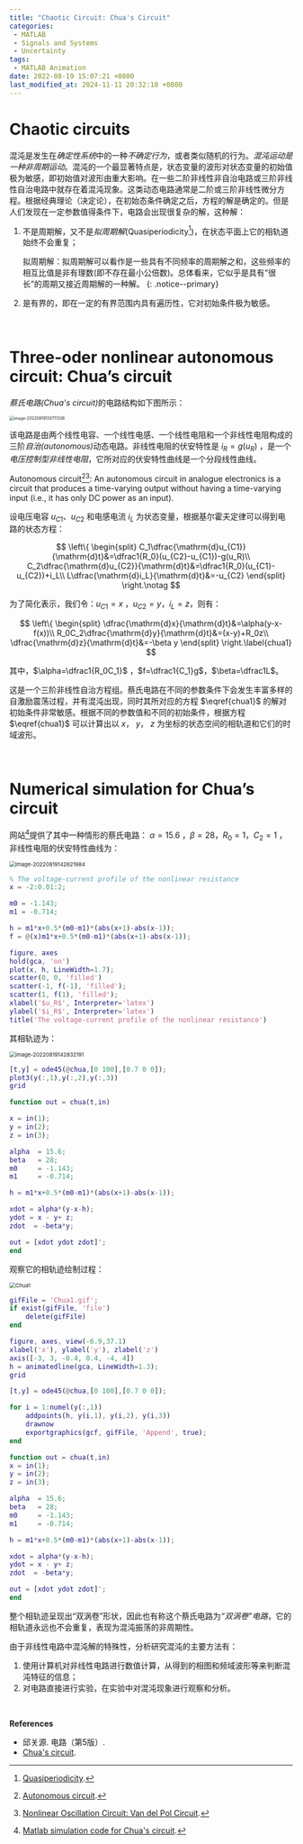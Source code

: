```yaml
---
title: "Chaotic Circuit: Chua's Circuit"
categories: 
 - MATLAB
 - Signals and Systems
 - Uncertainty
tags:
 - MATLAB Animation
date: 2022-08-19 15:07:21 +0800
last_modified_at: 2024-11-11 20:32:18 +0800
---
```


# Chaotic circuits

混沌是发生在<i class="emphasize">确定性系统</i>中的一种<i class="emphasize">不确定行为</i>，或者类似随机的行为。<i class="emphasize">混沌运动是一种非周期运动</i>。混沌的一个最显著特点是，状态变量的波形对状态变量的初始值极为敏感，即初始值对波形由重大影响。在一些二阶非线性非自治电路或三阶非线性自治电路中就存在着混沌现象。这类动态电路通常是二阶或三阶非线性微分方程。根据经典理论（决定论），在初始态条件确定之后，方程的解是确定的。但是人们发现在一定参数值得条件下，电路会出现很复杂的解，这种解：

1. 不是周期解，又不是<i class="term">拟周期解</i>(Quasiperiodicity[^3])，在状态平面上它的相轨道始终不会重复；

   拟周期解：拟周期解可以看作是一些具有不同频率的周期解之和，这些频率的相互比值是非有理数(即不存在最小公倍数)。总体看来，它似乎是具有“很长”的周期又接近周期解的一种解。
   {: .notice--primary}

2. 是有界的，即在一定的有界范围内具有遍历性，它对初始条件极为敏感。

<br>

# Three-oder nonlinear autonomous circuit: Chua’s circuit

<i class="term">蔡氏电路(Chua's circuit)</i>的电路结构如下图所示：

<img src="https://github.com/HelloWorld-1017/blog-images/blob/main/migration/img/image-20220819130711336.png?raw=true" alt="image-20220819130711336" style="zoom:50%;" />

该电路是由两个线性电容、一个线性电感、一个线性电阻和一个非线性电阻构成的三阶<i class="term">自治(autonomous)</i>动态电路。非线性电阻的伏安特性是 $i_R=g(u_R)$ ，是一个<i class="term">电压控制型非线性电阻</i>，它所对应的伏安特性曲线是一个分段线性曲线。

<div class="quote--left" markdown="1">

Autonomous circuit[^2][^4]: An autonomous circuit in analogue electronics is a circuit that produces a time-varying output without having a time-varying input (i.e., it has only DC power as an input).

</div>

设电压电容 $u_{C1}$、$u_{C2}$ 和电感电流 $i_L$ 为状态变量，根据基尔霍夫定律可以得到电路的状态方程：

$$
\left\{
\begin{split}
C_1\dfrac{\mathrm{d}u_{C1}}{\mathrm{d}t}&=\dfrac1{R_0}(u_{C2}-u_{C1})-g(u_R)\\
C_2\dfrac{\mathrm{d}u_{C2}}{\mathrm{d}t}&=\dfrac1{R_0}(u_{C1}-u_{C2})+i_L\\
L\dfrac{\mathrm{d}i_L}{\mathrm{d}t}&=-u_{C2}
\end{split}
\right.\notag
$$

为了简化表示，我们令：$u_{C1}=x$ ，$u_{C2}=y$，$i_L=z$，则有：

$$
\left\{
\begin{split}
\dfrac{\mathrm{d}x}{\mathrm{d}t}&=\alpha(y-x-f(x))\\
R_0C_2\dfrac{\mathrm{d}y}{\mathrm{d}t}&=(x-y)+R_0z\\
\dfrac{\mathrm{d}z}{\mathrm{d}t}&=-\beta y
\end{split}
\right.\label{chua1}
$$

其中，$\alpha=\dfrac1{R_0C_1}$ ，$f=\dfrac1{C_1}g$，$\beta=\dfrac1L$。

这是一个三阶非线性自治方程组。蔡氏电路在不同的参数条件下会发生丰富多样的自激励震荡过程，并有混沌出现，同时其所对应的方程 $\eqref{chua1}$ 的解对初始条件非常敏感。根据不同的参数值和不同的初始条件，根据方程 $\eqref{chua1}$ 可以计算出以 $x$， $y$， $z$  为坐标的状态空间的相轨道和它们的时域波形。

<br>

# Numerical simulation for Chua’s circuit

网站[^1]提供了其中一种情形的蔡氏电路： $\alpha=15.6$ ，$\beta=28$，$R_0=1$，$C_2=1$ ，非线性电阻的伏安特性曲线为：

<img src="https://github.com/HelloWorld-1017/blog-images/blob/main/migration/img/image-20220819142621984.png?raw=true" alt="image-20220819142621984" style="zoom: 67%;" />

```matlab
% The voltage-current profile of the nonlinear resistance
x = -2:0.01:2;

m0 = -1.143;
m1 = -0.714;

h = m1*x+0.5*(m0-m1)*(abs(x+1)-abs(x-1));
f = @(x)m1*x+0.5*(m0-m1)*(abs(x+1)-abs(x-1));

figure, axes
hold(gca, 'on')
plot(x, h, LineWidth=1.7);
scatter(0, 0, 'filled')
scatter(-1, f(-1), 'filled');
scatter(1, f(1), 'filled');
xlabel('$u_R$', Interpreter='latex')
ylabel('$i_R$', Interpreter='latex')
title('The voltage-current profile of the nonlinear resistance')
```

其相轨迹为：

<img src="https://github.com/HelloWorld-1017/blog-images/blob/main/migration/img/image-20220819142832191.png?raw=true" alt="image-20220819142832191" style="zoom:67%;" />

```matlab
[t,y] = ode45(@chua,[0 100],[0.7 0 0]);
plot3(y(:,1),y(:,2),y(:,3))
grid

function out = chua(t,in)

x = in(1);
y = in(2);
z = in(3);

alpha  = 15.6;
beta   = 28; 
m0     = -1.143;
m1     = -0.714;

h = m1*x+0.5*(m0-m1)*(abs(x+1)-abs(x-1));

xdot = alpha*(y-x-h);
ydot = x - y+ z;
zdot  = -beta*y;

out = [xdot ydot zdot]';
end
```

观察它的相轨迹绘制过程：

<img src="https://github.com/HelloWorld-1017/blog-images/blob/main/migration/img/Chua1.gif?raw=true" alt="Chua1" style="zoom: 67%;" />

```matlab
gifFile = 'Chua1.gif';
if exist(gifFile, 'file')
    delete(gifFile)
end

figure, axes, view(-6.9,37.1)
xlabel('x'), ylabel('y'), zlabel('z')
axis([-3, 3, -0.4, 0.4, -4, 4])
h = animatedline(gca, LineWidth=1.3);
grid

[t,y] = ode45(@chua,[0 100],[0.7 0 0]);

for i = 1:numel(y(:,1))
    addpoints(h, y(i,1), y(i,2), y(i,3))
    drawnow
    exportgraphics(gcf, gifFile, 'Append', true);
end

function out = chua(t,in)
x = in(1);
y = in(2);
z = in(3);

alpha  = 15.6;
beta   = 28;
m0     = -1.143;
m1     = -0.714;

h = m1*x+0.5*(m0-m1)*(abs(x+1)-abs(x-1));

xdot = alpha*(y-x-h);
ydot = x - y+ z;
zdot  = -beta*y;

out = [xdot ydot zdot]';
end
```

整个相轨迹呈现出“双涡卷”形状，因此也有称这个蔡氏电路为<i class="term">“双涡卷”电路</i>，它的相轨道永远也不会重复，表现为混沌振荡的非周期性。

由于非线性电路中混沌解的特殊性，分析研究混沌的主要方法有：

1. 使用计算机对非线性电路进行数值计算，从得到的相图和频域波形等来判断混沌特征的信息；
2. 对电路直接进行实验，在实验中对混沌现象进行观察和分析。

<br>

**References**

- 邱关源. 电路（第5版）.
- [Chua's circuit](https://en.wikipedia.org/wiki/Chua%27s_circuit).

[^1]: [Matlab simulation code for Chua's circuit](https://www.chuacircuits.com/matlabsim.php).
[^2]: [Autonomous circuit](https://en.wikipedia.org/wiki/Autonomous_circuit).
[^3]: [Quasiperiodicity](https://en.wikipedia.org/wiki/Quasiperiodicity).
[^4]: [Nonlinear Oscillation Circuit: Van del Pol Circuit](/2022-08-20/14-03-49.html).

